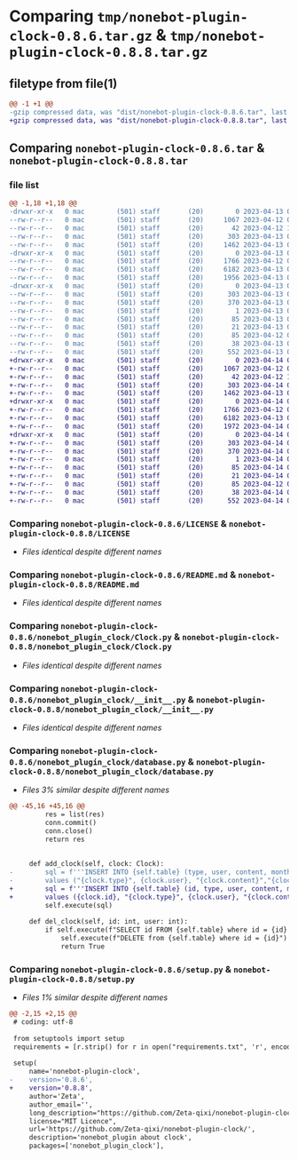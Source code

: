 # Comparing `tmp/nonebot-plugin-clock-0.8.6.tar.gz` & `tmp/nonebot-plugin-clock-0.8.8.tar.gz`

## filetype from file(1)

```diff
@@ -1 +1 @@
-gzip compressed data, was "dist/nonebot-plugin-clock-0.8.6.tar", last modified: Thu Apr 13 09:32:33 2023, max compression
+gzip compressed data, was "dist/nonebot-plugin-clock-0.8.8.tar", last modified: Fri Apr 14 05:16:16 2023, max compression
```

## Comparing `nonebot-plugin-clock-0.8.6.tar` & `nonebot-plugin-clock-0.8.8.tar`

### file list

```diff
@@ -1,18 +1,18 @@
-drwxr-xr-x   0 mac        (501) staff       (20)        0 2023-04-13 09:32:33.000000 nonebot-plugin-clock-0.8.6/
--rw-r--r--   0 mac        (501) staff       (20)     1067 2023-04-12 07:04:41.000000 nonebot-plugin-clock-0.8.6/LICENSE
--rw-r--r--   0 mac        (501) staff       (20)       42 2023-04-12 10:33:21.000000 nonebot-plugin-clock-0.8.6/MANIFEST.in
--rw-r--r--   0 mac        (501) staff       (20)      303 2023-04-13 09:32:33.000000 nonebot-plugin-clock-0.8.6/PKG-INFO
--rw-r--r--   0 mac        (501) staff       (20)     1462 2023-04-13 03:19:28.000000 nonebot-plugin-clock-0.8.6/README.md
-drwxr-xr-x   0 mac        (501) staff       (20)        0 2023-04-13 09:32:33.000000 nonebot-plugin-clock-0.8.6/nonebot_plugin_clock/
--rw-r--r--   0 mac        (501) staff       (20)     1766 2023-04-12 07:04:41.000000 nonebot-plugin-clock-0.8.6/nonebot_plugin_clock/Clock.py
--rw-r--r--   0 mac        (501) staff       (20)     6182 2023-04-13 09:30:23.000000 nonebot-plugin-clock-0.8.6/nonebot_plugin_clock/__init__.py
--rw-r--r--   0 mac        (501) staff       (20)     1956 2023-04-13 04:01:40.000000 nonebot-plugin-clock-0.8.6/nonebot_plugin_clock/database.py
-drwxr-xr-x   0 mac        (501) staff       (20)        0 2023-04-13 09:32:33.000000 nonebot-plugin-clock-0.8.6/nonebot_plugin_clock.egg-info/
--rw-r--r--   0 mac        (501) staff       (20)      303 2023-04-13 09:32:32.000000 nonebot-plugin-clock-0.8.6/nonebot_plugin_clock.egg-info/PKG-INFO
--rw-r--r--   0 mac        (501) staff       (20)      370 2023-04-13 09:32:32.000000 nonebot-plugin-clock-0.8.6/nonebot_plugin_clock.egg-info/SOURCES.txt
--rw-r--r--   0 mac        (501) staff       (20)        1 2023-04-13 09:32:32.000000 nonebot-plugin-clock-0.8.6/nonebot_plugin_clock.egg-info/dependency_links.txt
--rw-r--r--   0 mac        (501) staff       (20)       85 2023-04-13 09:32:32.000000 nonebot-plugin-clock-0.8.6/nonebot_plugin_clock.egg-info/requires.txt
--rw-r--r--   0 mac        (501) staff       (20)       21 2023-04-13 09:32:32.000000 nonebot-plugin-clock-0.8.6/nonebot_plugin_clock.egg-info/top_level.txt
--rw-r--r--   0 mac        (501) staff       (20)       85 2023-04-12 07:04:41.000000 nonebot-plugin-clock-0.8.6/requirements.txt
--rw-r--r--   0 mac        (501) staff       (20)       38 2023-04-13 09:32:33.000000 nonebot-plugin-clock-0.8.6/setup.cfg
--rw-r--r--   0 mac        (501) staff       (20)      552 2023-04-13 09:30:52.000000 nonebot-plugin-clock-0.8.6/setup.py
+drwxr-xr-x   0 mac        (501) staff       (20)        0 2023-04-14 05:16:16.000000 nonebot-plugin-clock-0.8.8/
+-rw-r--r--   0 mac        (501) staff       (20)     1067 2023-04-12 07:04:41.000000 nonebot-plugin-clock-0.8.8/LICENSE
+-rw-r--r--   0 mac        (501) staff       (20)       42 2023-04-12 10:33:21.000000 nonebot-plugin-clock-0.8.8/MANIFEST.in
+-rw-r--r--   0 mac        (501) staff       (20)      303 2023-04-14 05:16:16.000000 nonebot-plugin-clock-0.8.8/PKG-INFO
+-rw-r--r--   0 mac        (501) staff       (20)     1462 2023-04-13 03:19:28.000000 nonebot-plugin-clock-0.8.8/README.md
+drwxr-xr-x   0 mac        (501) staff       (20)        0 2023-04-14 05:16:16.000000 nonebot-plugin-clock-0.8.8/nonebot_plugin_clock/
+-rw-r--r--   0 mac        (501) staff       (20)     1766 2023-04-12 07:04:41.000000 nonebot-plugin-clock-0.8.8/nonebot_plugin_clock/Clock.py
+-rw-r--r--   0 mac        (501) staff       (20)     6182 2023-04-13 09:30:23.000000 nonebot-plugin-clock-0.8.8/nonebot_plugin_clock/__init__.py
+-rw-r--r--   0 mac        (501) staff       (20)     1972 2023-04-14 05:16:05.000000 nonebot-plugin-clock-0.8.8/nonebot_plugin_clock/database.py
+drwxr-xr-x   0 mac        (501) staff       (20)        0 2023-04-14 05:16:16.000000 nonebot-plugin-clock-0.8.8/nonebot_plugin_clock.egg-info/
+-rw-r--r--   0 mac        (501) staff       (20)      303 2023-04-14 05:16:16.000000 nonebot-plugin-clock-0.8.8/nonebot_plugin_clock.egg-info/PKG-INFO
+-rw-r--r--   0 mac        (501) staff       (20)      370 2023-04-14 05:16:16.000000 nonebot-plugin-clock-0.8.8/nonebot_plugin_clock.egg-info/SOURCES.txt
+-rw-r--r--   0 mac        (501) staff       (20)        1 2023-04-14 05:16:16.000000 nonebot-plugin-clock-0.8.8/nonebot_plugin_clock.egg-info/dependency_links.txt
+-rw-r--r--   0 mac        (501) staff       (20)       85 2023-04-14 05:16:16.000000 nonebot-plugin-clock-0.8.8/nonebot_plugin_clock.egg-info/requires.txt
+-rw-r--r--   0 mac        (501) staff       (20)       21 2023-04-14 05:16:16.000000 nonebot-plugin-clock-0.8.8/nonebot_plugin_clock.egg-info/top_level.txt
+-rw-r--r--   0 mac        (501) staff       (20)       85 2023-04-12 07:04:41.000000 nonebot-plugin-clock-0.8.8/requirements.txt
+-rw-r--r--   0 mac        (501) staff       (20)       38 2023-04-14 05:16:16.000000 nonebot-plugin-clock-0.8.8/setup.cfg
+-rw-r--r--   0 mac        (501) staff       (20)      552 2023-04-14 05:15:40.000000 nonebot-plugin-clock-0.8.8/setup.py
```

### Comparing `nonebot-plugin-clock-0.8.6/LICENSE` & `nonebot-plugin-clock-0.8.8/LICENSE`

 * *Files identical despite different names*

### Comparing `nonebot-plugin-clock-0.8.6/README.md` & `nonebot-plugin-clock-0.8.8/README.md`

 * *Files identical despite different names*

### Comparing `nonebot-plugin-clock-0.8.6/nonebot_plugin_clock/Clock.py` & `nonebot-plugin-clock-0.8.8/nonebot_plugin_clock/Clock.py`

 * *Files identical despite different names*

### Comparing `nonebot-plugin-clock-0.8.6/nonebot_plugin_clock/__init__.py` & `nonebot-plugin-clock-0.8.8/nonebot_plugin_clock/__init__.py`

 * *Files identical despite different names*

### Comparing `nonebot-plugin-clock-0.8.6/nonebot_plugin_clock/database.py` & `nonebot-plugin-clock-0.8.8/nonebot_plugin_clock/database.py`

 * *Files 3% similar despite different names*

```diff
@@ -45,16 +45,16 @@
         res = list(res)
         conn.commit()
         conn.close()
         return res
 
 
     def add_clock(self, clock: Clock):
-        sql = f'''INSERT INTO {self.table} (type, user, content, month, day, week, c_time, ones)
-        values ("{clock.type}", {clock.user}, "{clock.content}","{clock.month}","{clock.day}","{clock.week}","{clock.time}",{clock.ones});'''
+        sql = f'''INSERT INTO {self.table} (id, type, user, content, month, day, week, c_time, ones)
+        values ({clock.id}, "{clock.type}", {clock.user}, "{clock.content}","{clock.month}","{clock.day}","{clock.week}","{clock.time}",{clock.ones});'''
         self.execute(sql)
 
     def del_clock(self, id: int, user: int):
         if self.execute(f"SELECT id FROM {self.table} where id = {id} and user = {user}"):
             self.execute(f"DELETE from {self.table} where id = {id}")
             return True
```

### Comparing `nonebot-plugin-clock-0.8.6/setup.py` & `nonebot-plugin-clock-0.8.8/setup.py`

 * *Files 1% similar despite different names*

```diff
@@ -2,15 +2,15 @@
 # coding: utf-8
 
 from setuptools import setup
 requirements = [r.strip() for r in open("requirements.txt", 'r', encoding='utf-8').readlines()]
 
 setup(
     name='nonebot-plugin-clock',
-    version='0.8.6',
+    version='0.8.8',
     author='Zeta',
     author_email='',
     long_description="https://github.com/Zeta-qixi/nonebot-plugin-clock",
     license="MIT Licence",
     url='https://github.com/Zeta-qixi/nonebot-plugin-clock/',
     description='nonebot_plugin about clock',
     packages=['nonebot_plugin_clock'],
```

